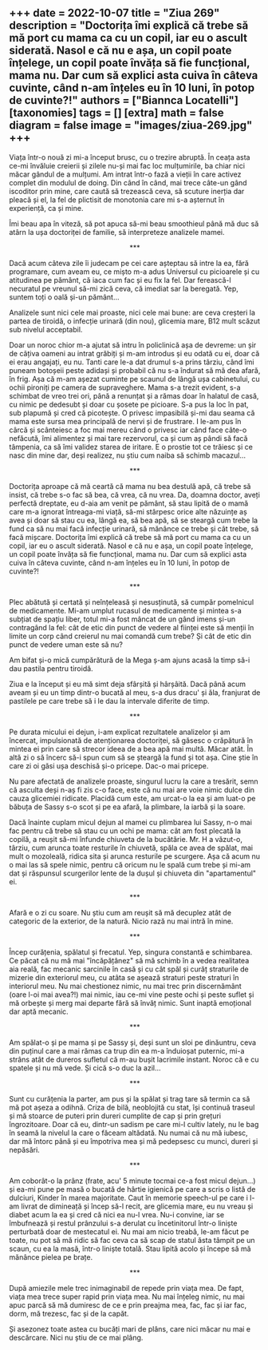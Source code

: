 
+++
date = 2022-10-07
title = "Ziua 269"
description = "Doctorița îmi explică că trebe să mă port cu mama ca cu un copil, iar eu o ascult siderată. Nasol e că nu e așa, un copil poate înțelege, un copil poate învăța să fie funcțional, mama nu. Dar cum să explici asta cuiva în câteva cuvinte, când n-am înțeles eu în 10 luni, în potop de cuvinte?!"
authors = ["Biannca Locatelli"]
[taxonomies]
tags = []
[extra]
math = false
diagram = false
image = "images/ziua-269.jpg"
+++
---

Viața într-o nouă zi mi-a început brusc, cu o trezire abruptă. În ceața asta ce-mi învăluie creierii și zilele nu-și mai fac loc mulțumirile, ba chiar nici măcar gândul de a mulțumi. Am intrat într-o fază a vieții în care activez complet din modulul de doing. Din când în când, mai trece câte-un gând iscoditor prin mine, care caută să trezească ceva, să scuture inerția dar pleacă și el, la fel de plictisit de monotonia care mi s-a așternut în experiență, ca și mine.

Îmi beau apa în viteză, să pot apuca să-mi beau smoothieul până mă duc să atârn la ușa doctoriței de familie, să interpreteze analizele mamei.

<p style="text-align: center;">***</p>

Dacă acum câteva zile îi judecam pe cei care așteptau să intre la ea, fără programare, cum aveam eu, ce mișto m-a adus Universul cu picioarele și cu atitudinea pe pământ, că iaca cum fac și eu fix la fel. Dar ferească-l necuratul pe vreunul să-mi zică ceva, că imediat sar la beregată. Yep, suntem toți o oală și-un pământ…

Analizele sunt nici cele mai proaste, nici cele mai bune: are ceva creșteri la partea de tiroidă, o infecție urinară (din nou), glicemia mare, B12 mult scăzut sub nivelul acceptabil.

Doar un noroc chior m-a ajutat să intru în policlinică așa de devreme: un șir de câțiva oameni au intrat grăbiți și m-am introdus și eu odată cu ei, doar că ei erau angajați, eu nu. Tanti care le-a dat drumul s-a prins târziu, când îmi puneam botoșeii peste adidași și probabil că nu s-a îndurat să mă dea afară, în frig. Așa că m-am așezat cuminte pe scaunul de lângă ușa cabinetului, cu ochii pironiți pe camera de supraveghere. Mama s-a trezit evident, s-a schimbat de vreo trei ori, până a renunțat și a rămas doar în halatul de casă, cu nimic pe dedesubt și doar cu șosete pe picioare. S-a pus la loc în pat, sub plapumă și cred că picotește. O privesc impasibilă și-mi dau seama că mama este sursa mea principală de nervi și de frustrare. I le-am pus în cârcă și scânteiesc a foc mai mereu când o privesc iar când face câte-o nefăcută, îmi alimentez și mai tare rezervorul, ca și cum aș pândi să facă tâmpenia, ca să îmi validez starea de iritare. E o prostie tot ce trăiesc și ce nasc din mine dar, deși realizez, nu știu cum naiba să schimb macazul…

<p style="text-align: center;">***</p>

Doctorița aproape că mă ceartă că mama nu bea destulă apă, că trebe să insist, că trebe s-o fac să bea, că vrea, că nu vrea. Da, doamna doctor, aveți perfectă dreptate, eu d-aia am venit pe pământ, să stau lipită de o mamă care m-a ignorat întreaga-mi viață, să-mi stârpesc orice alte năzuințe aș avea și doar să stau cu ea, lângă ea, să bea apă, să se steargă cum trebe la fund ca să nu mai facă infecție urinară, să mănânce ce trebe și cât trebe, să facă mișcare. Doctorița îmi explică că trebe să mă port cu mama ca cu un copil, iar eu o ascult siderată. Nasol e că nu e așa, un copil poate înțelege, un copil poate învăța să fie funcțional, mama nu. Dar cum să explici asta cuiva în câteva cuvinte, când n-am înțeles eu în 10 luni, în potop de cuvinte?!

<p style="text-align: center;">***</p>

Plec abătută și certată și neînțeleasă și nesusținută, să cumpăr pomelnicul de medicamente. Mi-am umplut rucasul de medicamente și mintea s-a subțiat de spațiu liber, totul mi-a fost mâncat de un gând imens și-un contragând la fel: cât de etic din punct de vedere al ființei este să menții în limite un corp când creierul nu mai comandă cum trebe? Și cât de etic din punct de vedere uman este să nu?

Am bifat și-o mică cumpărătură de la Mega ș-am ajuns acasă la timp să-i dau pastila pentru tiroidă.

Ziua e la început și eu mă simt deja sfârșită și hârșâită. Dacă până acum aveam și eu un timp dintr-o bucată al meu, s-a dus dracu' și ăla, franjurat de pastilele pe care trebe să i le dau la intervale diferite de timp.

<p style="text-align: center;">***</p>

Pe durata micului ei dejun, i-am explicat rezultatele analizelor și am încercat, impulsionată de atenționarea doctoriței, să găsesc o crăpătură în mintea ei prin care să strecor ideea de a bea apă mai multă. Măcar atât. În altă zi o să încerc să-i spun cum să se șteargă la fund și tot așa. Cine știe în care zi oi găsi ușa deschisă și-o pricepe. Dac-o mai pricepe.

Nu pare afectată de analizele proaste, singurul lucru la care a tresărit, semn că asculta deși n-aș fi zis c-o face, este că nu mai are voie nimic dulce din cauza glicemiei ridicate. Placidă cum este, am urcat-o la ea și am luat-o pe băbuța de Sassy s-o scot și pe ea afară, la plimbare, la iarbă și la soare.

Dacă înainte cuplam micul dejun al mamei cu plimbarea lui Sassy, n-o mai fac pentru că trebe să stau cu un ochi pe mama: cât am fost plecată la copilă, a reușit să-mi înfunde chiuveta de la bucătărie. Mr. H a văzut-o, târziu, cum arunca toate resturile în chiuvetă, spăla ce avea de spălat, mai mult o mozoleală, ridica sita și arunca resturile pe scurgere. Așa că acum nu o mai las să spele nimic, pentru că oricum nu le spală cum trebe și mi-am dat și răspunsul scurgerilor lente de la dușul și chiuveta din "apartamentul" ei.

<p style="text-align: center;">***</p>

Afară e o zi cu soare. Nu știu cum am reușit să mă decuplez atât de categoric de la exterior, de la natură. Nicio rază nu mai intră în mine.

<p style="text-align: center;">***</p>

Încep curățenia, spălatul și frecatul. Yep, singura constantă e schimbarea. Ce păcat că nu mă mai "încăpățânez" să mă schimb în a vedea realitatea aia reală, fac mecanic sarcinile în casă și cu cât spăl și curăț straturile de mizerie din exteriorul meu, cu atâta se așează straturi peste straturi în interiorul meu. Nu mai chestionez nimic, nu mai trec prin discernământ (oare l-oi mai avea?!) mai nimic, iau ce-mi vine peste ochi și peste suflet și mă orbește și merg mai departe fără să învăț nimic. Sunt inaptă emoțional dar aptă mecanic.

<p style="text-align: center;">***</p>

Am spălat-o și pe mama și pe Sassy și, deși sunt un sloi pe dinăuntru, ceva din puținul care a mai rămas ca trup din ea m-a înduioșat puternic, mi-a strâns atât de dureros sufletul că m-au bușit lacrimile instant. Noroc că e cu spatele și nu mă vede. Și cică s-o duc la azil…

<p style="text-align: center;">***</p>

Sunt cu curățenia la parter, am pus și la spălat și trag tare să termin ca să mă pot așeza a odihnă. Criza de bilă, neoblojită cu stat, își continuă traseul și mă stoarce de puteri prin dureri cumplite de cap și prin grețuri îngrozitoare. Doar că eu, dintr-un sadism pe care mi-l cultiv lately, nu le bag în seamă la nivelul la care o făceam altădată. Nu numai că nu mă iubesc, dar mă întorc până și eu împotriva mea și mă pedepsesc cu munci, dureri și nepăsări.

<p style="text-align: center;">***</p>

Am coborât-o la prânz (frate, acu' 5 minute tocmai ce-a fost micul dejun…) și ea-mi pune pe masă o bucată de hârtie igienică pe care a scris o listă de dulciuri, Kinder în marea majoritate. Caut în memorie speech-ul pe care i l-am livrat de dimineață și încep să-l recit, are glicemia mare, eu nu vreau și diabet acum la ea și cred că nici ea nu-l vrea. Nu-i convine, iar se îmbufnează și restul prânzului s-a derulat cu încetinitorul într-o liniște perturbată doar de mestecatul ei. Nu mai am nicio treabă, le-am făcut pe toate, nu pot să mă ridic să fac ceva ca să scap de statul ăsta tâmpit pe un scaun, cu ea la masă, într-o liniște totală. Stau lipită acolo și începe să mă mănânce pielea pe brațe.

<p style="text-align: center;">***</p>

După amiezile mele trec inimaginabil de repede prin viața mea. De fapt, viața mea trece super rapid prin viața mea. Nu mai înțeleg nimic, nu mai apuc parcă să mă dumiresc de ce e prin preajma mea, fac, fac și iar fac, dorm, mă trezesc, fac și de la capăt.

Și asezonez toate astea cu bucăți mari de plâns, care nici măcar nu mai e descărcare. Nici nu știu de ce mai plâng.
